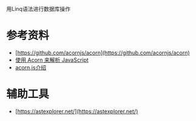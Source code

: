 用Linq语法进行数据库操作

# 参考资料

* [https://github.com/acornjs/acorn](https://github.com/acornjs/acorn)
* [使用 Acorn 来解析 JavaScript](https://segmentfault.com/a/1190000007473065)
* [acorn.js介绍](https://www.jianshu.com/p/8c813abd59cd)

# 辅助工具

* [https://astexplorer.net/](https://astexplorer.net/)